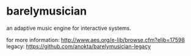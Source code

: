 barelymusician
==============

an adaptive music engine for interactive systems.

for more information: http://www.aes.org/e-lib/browse.cfm?elib=17598
legacy: https://github.com/anokta/barelymusician-legacy
